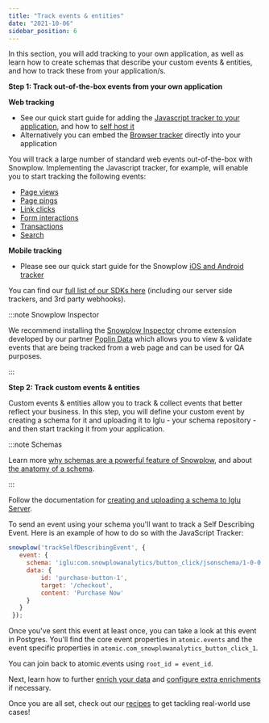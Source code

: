 ```yaml
---
title: "Track events & entities"
date: "2021-10-06"
sidebar_position: 6
---
```


In this section, you will add tracking to your own application, as well as learn how to create schemas that describe your custom events & entities, and how to track these from your application/s.

**Step 1: Track out-of-the-box events from your own application**

**Web tracking**

- See our quick start guide for adding the [Javascript tracker to your application](/docs/collecting-data/collecting-from-own-applications/javascript-trackers/javascript-tracker/web-quick-start-guide/index.md), and how to [self host it](/docs/collecting-data/collecting-from-own-applications/javascript-trackers/javascript-tracker/self-hosting-the-javascript-tracker/index.md)
- Alternatively you can embed the [Browser tracker](/docs/collecting-data/collecting-from-own-applications/javascript-trackers/browser-tracker/index.md) directly into your application

You will track a large number of standard web events out-of-the-box with Snowplow. Implementing the Javascript tracker, for example, will enable you to start tracking the following events:

- [Page views](/docs/collecting-data/collecting-from-own-applications/javascript-trackers/javascript-tracker/javascript-tracker-v3/tracking-events/index.md#page-views)
- [Page pings](/docs/collecting-data/collecting-from-own-applications/javascript-trackers/javascript-tracker/javascript-tracker-v3/tracking-events/index.md#activity-tracking-page-pings)
- [Link clicks](/docs/collecting-data/collecting-from-own-applications/javascript-trackers/javascript-tracker/javascript-tracker-v3/tracking-events/index.md#link-click-tracking)
- [Form interactions](/docs/collecting-data/collecting-from-own-applications/javascript-trackers/javascript-tracker/javascript-tracker-v3/tracking-events/index.md#form-tracking)
- [Transactions](/docs/collecting-data/collecting-from-own-applications/javascript-trackers/javascript-tracker/javascript-tracker-v3/tracking-events/index.md#ecommerce-tracking)
- [Search](/docs/collecting-data/collecting-from-own-applications/javascript-trackers/javascript-tracker/javascript-tracker-v3/tracking-events/index.md#tracksitesearch)

**Mobile tracking**

- Please see our quick start guide for the Snowplow [iOS and Android tracker](/docs/collecting-data/collecting-from-own-applications/mobile-trackers/installation-and-set-up/index.md)

You can find our [full list of our SDKs here](/docs/collecting-data/collecting-from-own-applications/index.md) (including our server side trackers, and 3rd party webhooks).

:::note Snowplow Inspector

We recommend installing the [Snowplow Inspector](https://chrome.google.com/webstore/detail/snowplow-inspector/maplkdomeamdlngconidoefjpogkmljm?hl=en) chrome extension developed by our partner [Poplin Data](https://poplindata.com/) which allows you to view & validate events that are being tracked from a web page and can be used for QA purposes.

:::

**Step 2: Track custom events & entities**

Custom events & entities allow you to track & collect events that better reflect your business. In this step, you will define your custom event by creating a schema for it and uploading it to Iglu - your schema repository - and then start tracking it from your application. 

:::note Schemas

Learn more [why schemas are a powerful feature of Snowplow](/docs/understanding-your-pipeline/schemas/index.md), and about [the anatomy of a schema](/docs/understanding-your-pipeline/schemas/index.md#the-anatomy-of-a-schema).

:::

Follow the documentation for [creating and uploading a schema to Iglu Server](/docs/understanding-tracking-design/managing-your-data-structures/iglu/index.md).

To send an event using your schema you'll want to track a Self Describing Event. Here is an example of how to do so with the JavaScript Tracker:

```javascript
snowplow('trackSelfDescribingEvent', {
   event: {
     schema: 'iglu:com.snowplowanalytics/button_click/jsonschema/1-0-0',
     data: {
         id: 'purchase-button-1',
         target: '/checkout',
         content: 'Purchase Now'
     }
   }
 });
```

Once you've sent this event at least once, you can take a look at this event in Postgres. You'll find the core event properties in `atomic.events` and the event specific properties in `atomic.com_snowplowanalytics_button_click_1`.

You can join back to atomic.events using `root_id = event_id`.

Next, learn how to further [enrich your data](/docs/enriching-your-data/index.md) and [configure extra enrichments](/docs/enriching-your-data/managing-enrichments/terraform/index.md) if necessary.

Once you are all set, check out our [recipes](/docs/recipes/index.md) to get tackling real-world use cases!
